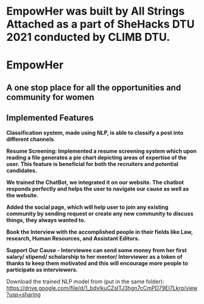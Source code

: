 # EmpowHer was built by All Strings Attached as a part of SheHacks DTU 2021 conducted by CLIMB DTU.
# EmpowHer
## A one stop place for all the opportunities and community for women  
  
## Implemented Features  
**Classification system, made using NLP, is able to classify a post into different channels**.  
  
**Resume Screening: Implemented a resume screening system which upon reading a file generates a pie chart depicting areas of expertise of the user. This feature is beneficial for both the recruiters and potential candidates.**  
  
**We trained the ChatBot, we integrated it on our website. The chatbot responds perfectly and helps the user to navigate our cause as well as the website.** 
  
**Added the social page, which will help user to join any existing community by sending request or create any new community to discuss things, they always wanted to.**  
  
**Book the Interview with the accomplished people in their fields like Law, research, Human Resources, and Assistant Editors.**
  
**Support Our Cause - Interviewee can send some money from her first salary/ stipend/ scholarship to  her mentor/ Interviewer as a token of thanks to keep them motivated and this will encourage more people to participate as interviewers.**  
  
      
Download the trained NLP model from (put in the same folder): https://drive.google.com/file/d/1_bdvIkuCZsITJ3hgn7cCmPD79EI7Lkrq/view?usp=sharing
